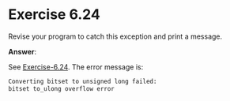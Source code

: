 # Exercise 6.24

Revise your program to catch this exception and print a message.

**Answer**:

See [Exercise-6.24](Exercise-6.24.md). The error message is:

```bash
Converting bitset to unsigned long failed:
bitset to_ulong overflow error
```